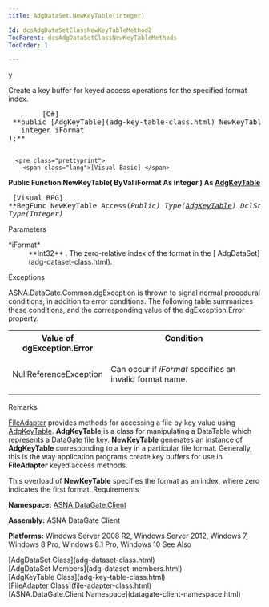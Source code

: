 ```yaml
---
title: AdgDataSet.NewKeyTable(integer)

Id: dcsAdgDataSetClassNewKeyTableMethod2
TocParent: dcsAdgDataSetClassNewKeyTableMethods
TocOrder: 1

---
```


y

Create a key buffer for keyed access operations for the specified format index.
<pre class="prettyprint">
        <span class="lang">[C#]</span>
 **public [AdgKeyTable](adg-key-table-class.html) NewKeyTable(
   integer iFormat
);** 
      </pre>
      <pre class="prettyprint">
        <span class="lang">[Visual Basic] </span>
 **Public Function NewKeyTable(
    ByVal iFormat As Integer
) As [AdgKeyTable](adg-key-table-class.html)** 
      </pre>
      <pre class="prettyprint">
        <span class="lang">[Visual RPG]</span>
 **BegFunc NewKeyTable Access(*Public) Type([AdgKeyTable](adg-key-table-class.html))
   DclSrParm iFormat Type(*Integer)** 
      </pre>

Parameters

<dl>
        <dt>
 *iFormat* 
        </dt>
        <dd>
 **Int32** . The zero-relative index of the format in the [
							AdgDataSet](adg-dataset-class.html).</dd>
</dl>

Exceptions

ASNA.DataGate.Common.dgException is thrown to signal normal procedural conditions, in addition to error conditions. The following table summarizes these conditions, and the corresponding value of the dgException.Error property.
<br />

<table class="dtTABLE" id="Table5" x-use-null-cells="x-use-null-cells" style="border-spacing: 0px;     x-cell-content-align: Top" cellspacing="0">
          <colgroup span="1">
            <col span="1" style="FONT-WEIGHT: bold; WIDTH: 30%" />
            <col span="1" style="WIDTH: 70%" />
          </colgroup>
          <tr valign="top">
            <th colspan="1" rowspan="1">
							Value of dgException.Error
						</th>
            <th colspan="1" rowspan="1">
							Condition
						</th>
          </tr>
          <tr>
            <td colspan="1" rowspan="1">

NullReferenceException
</td>
            <td colspan="1" rowspan="1">

Can occur if *iFormat* specifies an invalid format name.
</td>
          </tr>
</table>

Remarks

[FileAdapter](file-adapter-class.html) provides methods for accessing a file by key value using [AdgKeyTable](adg-key-table-class.html). **AdgKeyTable** is a class for manipulating a DataTable which represents a DataGate file key. **NewKeyTable** generates an instance of **AdgKeyTable** corresponding to a key in a particular file format. Generally, this is the way application programs create key buffers for use in **FileAdapter** keyed access methods.

This overload of **NewKeyTable** specifies the format as an index, where zero indicates the first format.
Requirements

**Namespace:** [ASNA.DataGate.Client](datagate-client-namespace.html) 

**Assembly:** ASNA DataGate Client

**Platforms:** Windows Server 2008 R2, Windows Server 2012, Windows 7, Windows 8 Pro, Windows 8.1 Pro, Windows 10
See Also

<dl />
      [AdgDataSet Class](adg-dataset-class.html)
      <br />
      [AdgDataSet Members](adg-dataset-members.html)
      <br />
      [AdgKeyTable Class](adg-key-table-class.html)
      <br />
      [FileAdapter Class](file-adapter-class.html)
      <br />
      [ASNA.DataGate.Client Namespace](datagate-client-namespace.html)
      <br />

